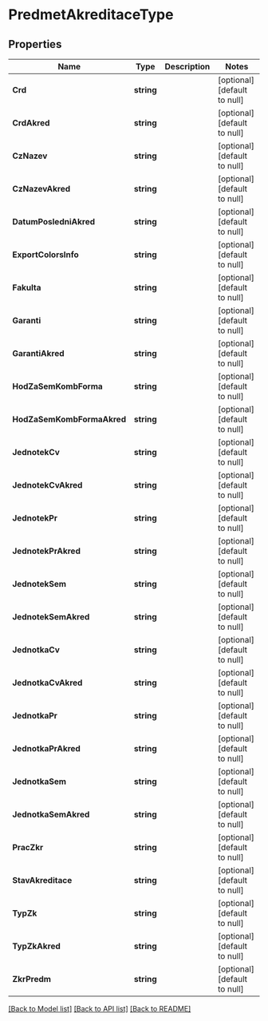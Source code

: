 # PredmetAkreditaceType

## Properties
Name | Type | Description | Notes
------------ | ------------- | ------------- | -------------
**Crd** | **string** |  | [optional] [default to null]
**CrdAkred** | **string** |  | [optional] [default to null]
**CzNazev** | **string** |  | [optional] [default to null]
**CzNazevAkred** | **string** |  | [optional] [default to null]
**DatumPosledniAkred** | **string** |  | [optional] [default to null]
**ExportColorsInfo** | **string** |  | [optional] [default to null]
**Fakulta** | **string** |  | [optional] [default to null]
**Garanti** | **string** |  | [optional] [default to null]
**GarantiAkred** | **string** |  | [optional] [default to null]
**HodZaSemKombForma** | **string** |  | [optional] [default to null]
**HodZaSemKombFormaAkred** | **string** |  | [optional] [default to null]
**JednotekCv** | **string** |  | [optional] [default to null]
**JednotekCvAkred** | **string** |  | [optional] [default to null]
**JednotekPr** | **string** |  | [optional] [default to null]
**JednotekPrAkred** | **string** |  | [optional] [default to null]
**JednotekSem** | **string** |  | [optional] [default to null]
**JednotekSemAkred** | **string** |  | [optional] [default to null]
**JednotkaCv** | **string** |  | [optional] [default to null]
**JednotkaCvAkred** | **string** |  | [optional] [default to null]
**JednotkaPr** | **string** |  | [optional] [default to null]
**JednotkaPrAkred** | **string** |  | [optional] [default to null]
**JednotkaSem** | **string** |  | [optional] [default to null]
**JednotkaSemAkred** | **string** |  | [optional] [default to null]
**PracZkr** | **string** |  | [optional] [default to null]
**StavAkreditace** | **string** |  | [optional] [default to null]
**TypZk** | **string** |  | [optional] [default to null]
**TypZkAkred** | **string** |  | [optional] [default to null]
**ZkrPredm** | **string** |  | [optional] [default to null]

[[Back to Model list]](../README.md#documentation-for-models) [[Back to API list]](../README.md#documentation-for-api-endpoints) [[Back to README]](../README.md)

